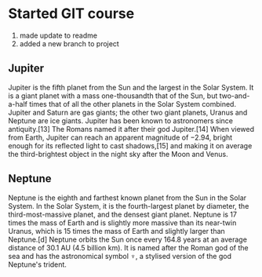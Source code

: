 # Started GIT course

1. made update to readme
2. added a new branch to project

## Jupiter
Jupiter is the fifth planet from the Sun and the largest in the Solar System. It is a giant planet with a mass one-thousandth that of the Sun, but two-and-a-half times that of all the other planets in the Solar System combined. Jupiter and Saturn are gas giants; the other two giant planets, Uranus and Neptune are ice giants. Jupiter has been known to astronomers since antiquity.[13] The Romans named it after their god Jupiter.[14] When viewed from Earth, Jupiter can reach an apparent magnitude of −2.94, bright enough for its reflected light to cast shadows,[15] and making it on average the third-brightest object in the night sky after the Moon and Venus.

## Neptune
Neptune is the eighth and farthest known planet from the Sun in the Solar System. In the Solar System, it is the fourth-largest planet by diameter, the third-most-massive planet, and the densest giant planet. Neptune is 17 times the mass of Earth and is slightly more massive than its near-twin Uranus, which is 15 times the mass of Earth and slightly larger than Neptune.[d] Neptune orbits the Sun once every 164.8 years at an average distance of 30.1 AU (4.5 billion km). It is named after the Roman god of the sea and has the astronomical symbol ♆, a stylised version of the god Neptune's trident.
